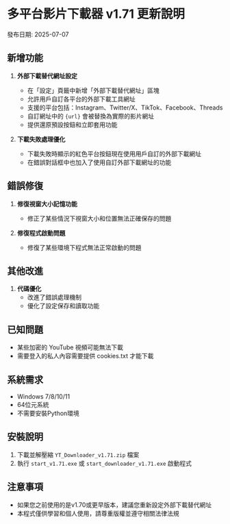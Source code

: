 # 多平台影片下載器 v1.71 更新說明

發布日期: 2025-07-07

## 新增功能

1. **外部下載替代網址設定**
   - 在「設定」頁籤中新增「外部下載替代網址」區塊
   - 允許用戶自訂各平台的外部下載工具網址
   - 支援的平台包括：Instagram、Twitter/X、TikTok、Facebook、Threads
   - 自訂網址中的 `{url}` 會被替換為實際的影片網址
   - 提供還原預設按鈕和立即套用功能

2. **下載失敗處理優化**
   - 下載失敗時顯示的紅色平台按鈕現在使用用戶自訂的外部下載網址
   - 在錯誤對話框中也加入了使用自訂外部下載網址的功能

## 錯誤修復

1. **修復視窗大小記憶功能**
   - 修正了某些情況下視窗大小和位置無法正確保存的問題

2. **修復程式啟動問題**
   - 修復了某些環境下程式無法正常啟動的問題

## 其他改進

1. **代碼優化**
   - 改進了錯誤處理機制
   - 優化了設定保存和讀取功能

## 已知問題

- 某些加密的 YouTube 視頻可能無法下載
- 需要登入的私人內容需要提供 cookies.txt 才能下載

## 系統需求

- Windows 7/8/10/11
- 64位元系統
- 不需要安裝Python環境

## 安裝說明

1. 下載並解壓縮 `YT_Downloader_v1.71.zip` 檔案
2. 執行 `start_v1.71.exe` 或 `start_downloader_v1.71.exe` 啟動程式

## 注意事項

- 如果您之前使用的是v1.70或更早版本，建議您重新設定外部下載替代網址
- 本程式僅供學習和個人使用，請尊重版權並遵守相關法律法規 
